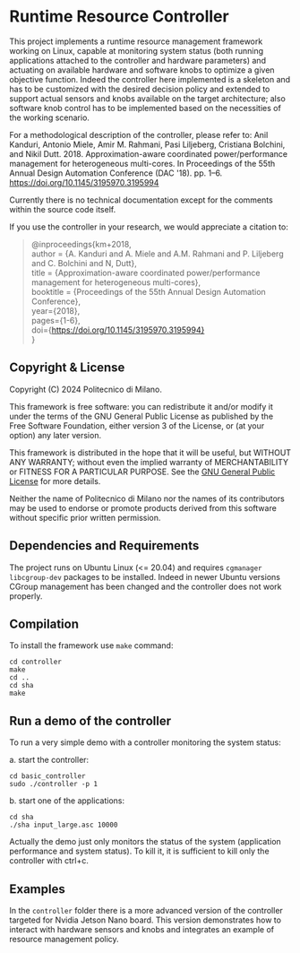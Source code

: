 # Runtime Resource Controller
This project implements a runtime resource management framework working on Linux, capable at monitoring system status (both running applications attached to the controller and hardware parameters) and actuating on available hardware and software knobs to optimize a given objective function. Indeed the controller here implemented is a skeleton and has to be customized with the desired decision policy and extended to support actual sensors and knobs available on the target architecture; also software knob control has to be implemented based on the necessities of the working scenario.

For a methodological description of the controller, please refer to:
Anil Kanduri, Antonio Miele, Amir M. Rahmani, Pasi Liljeberg, Cristiana Bolchini, and Nikil Dutt. 2018. Approximation-aware coordinated power/performance management for heterogeneous multi-cores. In Proceedings of the 55th Annual Design Automation Conference (DAC '18). pp. 1–6. https://doi.org/10.1145/3195970.3195994

Currently there is no technical documentation except for the comments within the source code itself.

If you use the controller in your research, we would appreciate a citation to:

>@inproceedings{km+2018,<br>
>  author = {A. Kanduri and A. Miele and A.M. Rahmani and P. Liljeberg and C. Bolchini and N, Dutt},<br>
>  title = {Approximation-aware coordinated power/performance management for heterogeneous multi-cores},<br>
>  booktitle = {Proceedings of the 55th Annual Design Automation Conference},<br>
>  year={2018},<br>
>  pages={1-6},<br>
>  doi={https://doi.org/10.1145/3195970.3195994}<br>
>}


## Copyright & License

Copyright (C) 2024 Politecnico di Milano.

This framework is free software: you can redistribute it and/or modify it under the terms of the GNU General Public License as published by the Free Software Foundation, either version 3 of the License, or (at your option) any later version.

This framework is distributed in the hope that it will be useful, but WITHOUT ANY WARRANTY; without even the implied warranty of MERCHANTABILITY or FITNESS FOR A PARTICULAR PURPOSE. See the [GNU General Public License](https://www.gnu.org/licenses/) for more details.

Neither the name of Politecnico di Milano nor the names of its contributors may be used to endorse or promote products derived from this software without specific prior written permission.

## Dependencies and Requirements 
The project runs on Ubuntu Linux (<= 20.04) and requires ``cgmanager libcgroup-dev`` packages to be installed. Indeed in newer Ubuntu versions CGroup management has been changed and the controller does not work properly.

## Compilation 

To install the framework use ``make`` command:
```
cd controller
make
cd ..
cd sha
make
```

## Run a demo of the controller
To run a very simple demo with a controller monitoring the system status:

a. start the controller:
```
cd basic_controller
sudo ./controller -p 1
```

b. start one of the applications:
```
cd sha
./sha input_large.asc 10000
```

Actually the demo just only monitors the status of the system (application performance and system status). To kill it, it is sufficient to kill only the controller with ctrl+c. 


## Examples

In the ``controller`` folder there is a more advanced version of the controller targeted for Nvidia Jetson Nano board. This version demonstrates how to interact with hardware sensors and knobs and integrates an example of resource management policy.


